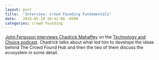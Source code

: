 ```yaml
---
layout: post
title:  "Interview: Crowd Founding Fundamentals"
date:   2016-05-10 10:42:00 -0500
categories: crowd founding
---
```


[John Ferguson interviews Chadrick Mahaffey](https://technologyandchoice.com/2016/05/episode-6-chadrick-mahaffey-on-crowd-founding-fundamentals/) on the [Technology and Choice podcast](https://technologyandchoice.com/). Chadrick talks about what led him to develope the ideas behind The Crowd Found Hub and then the two of them discuss the ecosystem in some detail.

